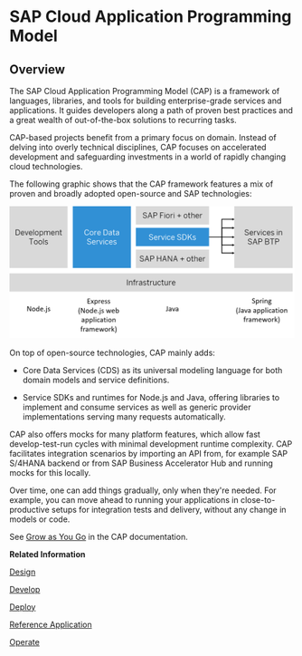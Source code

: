 <!-- loio696ec2328d02468eb1455c280e1eb969 -->

# SAP Cloud Application Programming Model



<a name="loio696ec2328d02468eb1455c280e1eb969__section_w2m_ksx_lxb"/>

## Overview

The SAP Cloud Application Programming Model \(CAP\) is a framework of languages, libraries, and tools for building enterprise-grade services and applications. It guides developers along a path of proven best practices and a great wealth of out-of-the-box solutions to recurring tasks.

CAP-based projects benefit from a primary focus on domain. Instead of delving into overly technical disciplines, CAP focuses on accelerated development and safeguarding investments in a world of rapidly changing cloud technologies.

The following graphic shows that the CAP framework features a mix of proven and broadly adopted open-source and SAP technologies:

![](images/CAP_Overview_7e017ac.png)

On top of open-source technologies, CAP mainly adds:

-   Core Data Services \(CDS\) as its universal modeling language for both domain models and service definitions.

-   Service SDKs and runtimes for Node.js and Java, offering libraries to implement and consume services as well as generic provider implementations serving many requests automatically.


CAP also offers mocks for many platform features, which allow fast develop-test-run cycles with minimal development runtime complexity. CAP facilitates integration scenarios by importing an API from, for example SAP S/4HANA backend or from SAP Business Accelerator Hub and running mocks for this locally.

Over time, one can add things gradually, only when they're needed. For example, you can move ahead to running your applications in close-to-productive setups for integration tests and delivery, without any change in models or code.

See [Grow as You Go](https://cap.cloud.sap/docs/get-started/grow-as-you-go) in the CAP documentation.

**Related Information**  


[Design](design-dcdc2d9.md "")

[Develop](develop-58df1d6.md "Learn more about developing applications on the SAP BTP, Cloud Foundry environment.")

[Deploy](deploy-45d5acf.md "")

[Reference Application](reference-application-34065a4.md "")

[Operate](operate-f7f2977.md "")

